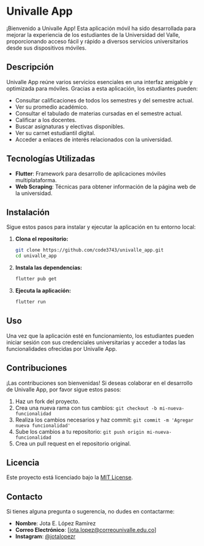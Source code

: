 # Univalle App

¡Bienvenido a Univalle App! Esta aplicación móvil ha sido desarrollada para mejorar la experiencia de los estudiantes de la Universidad del Valle, proporcionando acceso fácil y rápido a diversos servicios universitarios desde sus dispositivos móviles.

## Descripción

Univalle App reúne varios servicios esenciales en una interfaz amigable y optimizada para móviles. Gracias a esta aplicación, los estudiantes pueden:

- Consultar calificaciones de todos los semestres y del semestre actual.
- Ver su promedio académico.
- Consultar el tabulado de materias cursadas en el semestre actual.
- Calificar a los docentes.
- Buscar asignaturas y electivas disponibles.
- Ver su carnet estudiantil digital.
- Acceder a enlaces de interés relacionados con la universidad.

## Tecnologías Utilizadas

- **Flutter**: Framework para desarrollo de aplicaciones móviles multiplataforma.
- **Web Scraping**: Técnicas para obtener información de la página web de la universidad.

## Instalación

Sigue estos pasos para instalar y ejecutar la aplicación en tu entorno local:

1. **Clona el repositorio:**
   ```bash
   git clone https://github.com/code3743/univalle_app.git
   cd univalle_app
   ```

2. **Instala las dependencias:**
   ```bash
   flutter pub get
   ```

3. **Ejecuta la aplicación:**
   ```bash
   flutter run
   ```

## Uso

Una vez que la aplicación esté en funcionamiento, los estudiantes pueden iniciar sesión con sus credenciales universitarias y acceder a todas las funcionalidades ofrecidas por Univalle App.

## Contribuciones

¡Las contribuciones son bienvenidas! Si deseas colaborar en el desarrollo de Univalle App, por favor sigue estos pasos:

1. Haz un fork del proyecto.
2. Crea una nueva rama con tus cambios: `git checkout -b mi-nueva-funcionalidad`
3. Realiza los cambios necesarios y haz commit: `git commit -m 'Agregar nueva funcionalidad'`
4. Sube los cambios a tu repositorio: `git push origin mi-nueva-funcionalidad`
5. Crea un pull request en el repositorio original.

## Licencia

Este proyecto está licenciado bajo la [MIT License](LICENSE).

## Contacto

Si tienes alguna pregunta o sugerencia, no dudes en contactarme:

- **Nombre**: Jota E. López Ramírez
- **Correo Electrónico**: [jota.lopez@correounivalle.edu.co]
- **Instagram**: [@jotalopezr](https://www.instagram.com/jotalopezr/)
